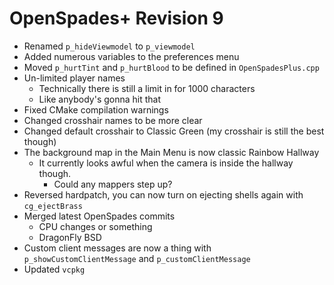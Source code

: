 # OpenSpades+ Revision 9
* Renamed `p_hideViewmodel` to `p_viewmodel`
* Added numerous variables to the preferences menu
* Moved `p_hurtTint` and `p_hurtBlood` to be defined in `OpenSpadesPlus.cpp`
* Un-limited player names
  * Technically there is still a limit in for 1000 characters
  * Like anybody's gonna hit that
* Fixed CMake compilation warnings
* Changed crosshair names to be more clear
* Changed default crosshair to Classic Green (my crosshair is still the best though)
* The background map in the Main Menu is now classic Rainbow Hallway
  * It currently looks awful when the camera is inside the hallway though.
    * Could any mappers step up?
* Reversed hardpatch, you can now turn on ejecting shells again with `cg_ejectBrass`
* Merged latest OpenSpades commits
  * CPU changes or something
  * DragonFly BSD
* Custom client messages are now a thing with `p_showCustomClientMessage` and `p_customClientMessage`
* Updated `vcpkg`
